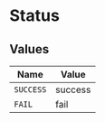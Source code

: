 # Status


## Values

| Name      | Value     |
| --------- | --------- |
| `SUCCESS` | success   |
| `FAIL`    | fail      |